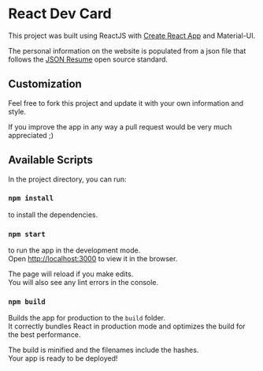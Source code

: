 # React Dev Card

This project was built using ReactJS with [Create React App](https://github.com/facebook/create-react-app) and Material-UI.

The personal information on the website is populated from a json file that follows the [JSON Resume](https://jsonresume.org/) open source standard.

## Customization

Feel free to fork this project and update it with your own information and style.

If you improve the app in any way a pull request would be very much appreciated ;)

## Available Scripts

In the project directory, you can run:

### `npm install`

to install the dependencies.

### `npm start`

to run the app in the development mode.<br />
Open [http://localhost:3000](http://localhost:3000) to view it in the browser.

The page will reload if you make edits.<br />
You will also see any lint errors in the console.

### `npm build`

Builds the app for production to the `build` folder.<br />
It correctly bundles React in production mode and optimizes the build for the best performance.

The build is minified and the filenames include the hashes.<br />
Your app is ready to be deployed!
